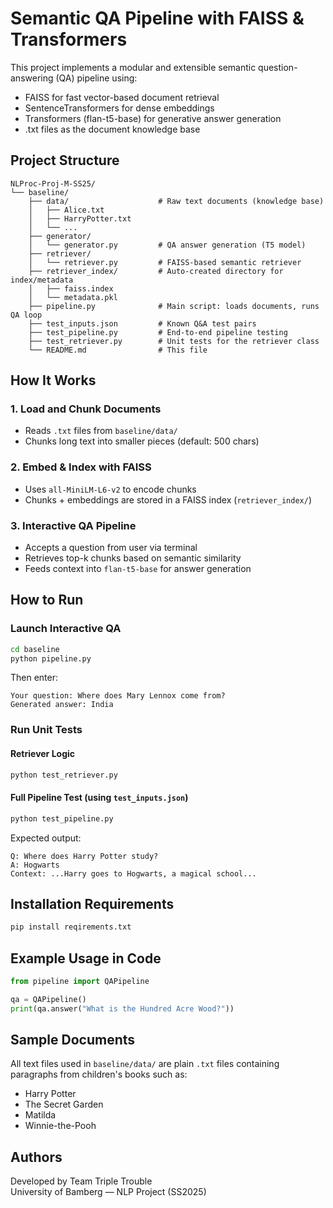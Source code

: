 
# Semantic QA Pipeline with FAISS & Transformers

This project implements a modular and extensible semantic question-answering (QA) pipeline using:

- FAISS for fast vector-based document retrieval
- SentenceTransformers for dense embeddings
- Transformers (flan-t5-base) for generative answer generation
- .txt files as the document knowledge base

## Project Structure

```
NLProc-Proj-M-SS25/
└── baseline/
    ├── data/                    # Raw text documents (knowledge base)
    │   ├── Alice.txt
    │   ├── HarryPotter.txt
    │   └── ...
    ├── generator/
    │   └── generator.py         # QA answer generation (T5 model)
    ├── retriever/
    │   └── retriever.py         # FAISS-based semantic retriever
    ├── retriever_index/         # Auto-created directory for index/metadata
    │   ├── faiss.index
    │   └── metadata.pkl
    ├── pipeline.py              # Main script: loads documents, runs QA loop
    ├── test_inputs.json         # Known Q&A test pairs
    ├── test_pipeline.py         # End-to-end pipeline testing
    ├── test_retriever.py        # Unit tests for the retriever class
    └── README.md                # This file
```

## How It Works

### 1. Load and Chunk Documents
- Reads `.txt` files from `baseline/data/`
- Chunks long text into smaller pieces (default: 500 chars)

### 2. Embed & Index with FAISS
- Uses `all-MiniLM-L6-v2` to encode chunks
- Chunks + embeddings are stored in a FAISS index (`retriever_index/`)

### 3. Interactive QA Pipeline
- Accepts a question from user via terminal
- Retrieves top-k chunks based on semantic similarity
- Feeds context into `flan-t5-base` for answer generation

## How to Run

### Launch Interactive QA
```bash
cd baseline
python pipeline.py
```

Then enter:
```text
Your question: Where does Mary Lennox come from?
Generated answer: India
```

### Run Unit Tests

#### Retriever Logic
```bash
python test_retriever.py
```

#### Full Pipeline Test (using `test_inputs.json`)
```bash
python test_pipeline.py
```

Expected output:
```
Q: Where does Harry Potter study?
A: Hogwarts
Context: ...Harry goes to Hogwarts, a magical school...
```

## Installation Requirements

```bash
pip install reqirements.txt
```

## Example Usage in Code

```python
from pipeline import QAPipeline

qa = QAPipeline()
print(qa.answer("What is the Hundred Acre Wood?"))
```

## Sample Documents

All text files used in `baseline/data/` are plain `.txt` files containing paragraphs from children's books such as:

- Harry Potter
- The Secret Garden
- Matilda
- Winnie-the-Pooh

## Authors

Developed by Team Triple Trouble  
University of Bamberg — NLP Project (SS2025)
